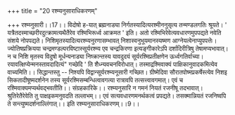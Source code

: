 +++
title = "20 रश्म्यनुसाराधिकरणम्"

+++
रश्म्य्नुसारी।।17।। विदोषो ह-यात् ब्रह्मनाड्या निर्गतस्यादित्यरश्मीननुसृत्य तन्मण्डलगतिः श्रूयते। ' यत्रैतदस्माच्छरीरदुत्क्रामत्यथैतैरेव रश्मिभिरूर्ध्व आक्रमत ' इति। अतो रश्मिभिरेवेत्यवधारणमुपपद्यते नवेति संशये नोपपद्यते। निशिमृतस्यादित्यरश्म्यनुरणासम्भावत् निशास्वनुभूयमानस्यष्मण आग्नेयत्वेनाप्युपपत्तेः। ज्योतिषप्रक्रियया चन्द्रमण्डल्परविष्टास्सूर्यरश्म्य एव चन्द्रकिरणा इत्यङ्गीकारेऽपि दर्शादिरीत्रिषु तेषामप्यभावात्। न च निशि मृतस्य विदुषो मूर्धन्यनाड्या निष्क्रान्तस्य यावदुदयं सूर्यरश्मिप्रतीक्षणेन ऊर्ध्वगतिर्वाच्या। रयावत्क्षिप्येन्मनस्तावदादित्यं" गच्छेदि ' ति शैध्न्यवचनविरोधात्। तस्माद्रश्मिवाक्यं पाक्षिकानुवादकमित्येव वाच्यमिति।। सिद्धान्तस्तु -- निश्यपि विद्वान्सूर्यरश्म्यनूसारी गच्छित। ग्रीष्मेदिवा सौरातपोष्मप्रकर्षेस्त्येव निशइ सिकतादीषूष्मदर्शनेन तस्य सूर्यरश्मिसम्बन्धित्वावगत्या रात्रावपि तत्सत्त्वावगमात्। एवं च रश्मिवाक्यमप्यर्थवद्भवतीति।। संग्रहकारिके।। रश्म्यनुसारि न गमनं नियतं रजनीषू तदभावात्। श्रुतिरेतैरेवेति तु पाक्षइकमनुवदति तल्लाभम्।। एवं सत्यवधारणमनर्थकत्वं प्रपद्यते। तसक्मान्नियतं रजनिष्वपि ते सन्त्युष्मदर्शनाल्लिंगात्।। इति रश्म्यनुसाराधिकरणम्।।9।।